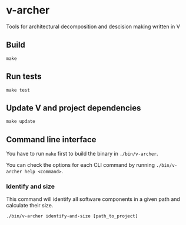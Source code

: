 # v-archer

Tools for architectural decomposition and descision making written in V

## Build

```shell
make
```

## Run tests

```shell
make test
```

## Update V and project dependencies

```shell
make update
```

## Command line interface

You have to run `make` first to build the binary in `./bin/v-archer`.

You can check the options for each CLI command by running `./bin/v-archer help <command>`.

### Identify and size

This command will identify all software components in a given path and calculate their size.

```shell
./bin/v-archer identify-and-size [path_to_project]
```

